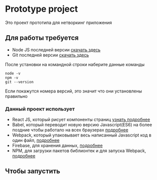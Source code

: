 # Prototype project

Это проект прототипа для нетворкинг приложения

## Для работы требуется

* Node JS последней версии [скачать здесь](https://nodejs.org/en/)
* Git последней версии [скачать здесь](https://git-scm.com/)

После установки на командной строки наберите данные команды

```
node -v
npm -v
git --version
```
Если покажутся номера версий, это значит что они установлены правильно

### Данный проект использует
* React JS, который рисует компоненты страниц [узнать подробнее](https://facebook.github.io/react/)
* Babel, который переводит новую версию Javascript(ES6) на более поздние чтобы работало на всех браузерах [подробнее](https://babeljs.io/)
* Webpack, который упаковывает весь написанный Javascript код в один файл, [подробнее](https://webpack.github.io/)
* Firebase, для хранения данных, [подробнее](firebase.google.com)
* NPM, для загрузки пакетов библионтек и для запуска Webpack, [подробнее](https://www.npmjs.com/)

## Чтобы запустить

